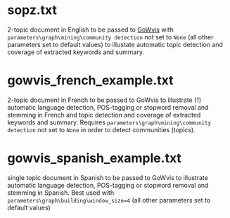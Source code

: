 # sopz.txt
2-topic document in English to be passed to [GoWvis](https://safetyapp.shinyapps.io/GoWvis/) with `parameters\graph\mining\community detection` not set to `None` (all other parameters set to default values) to illustate automatic topic detection and coverage of extracted keywords and summary.

# gowvis_french_example.txt
2-topic document in French to be passed to GoWvis to illustrate (1) automatic language detection, POS-tagging or stopword removal and stemming in French and topic detection and coverage of extracted keywords and summary. Requires `parameters\graph\mining\community detection` not set to `None` in order to detect communities (topics).

# gowvis_spanish_example.txt
single topic document in Spanish to be passed to GoWvis to illustrate automatic language detection, POS-tagging or stopword removal and stemming in Spanish. Best used with `parameters\graph\building\window_size=4` (all other parameters set to default values)
